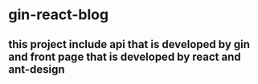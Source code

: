 # gin-react-blog

## this project include api that is developed by gin and front page that is developed by react and ant-design



 
